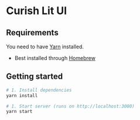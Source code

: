 <h1><strong>Curish Lit UI</strong></h1>

## Requirements

You need to have [Yarn](https://yarnpkg.com/en/docs/install) installed.

* Best installed through [Homebrew](https://docs.brew.sh/Installation.html)

## Getting started

```sh
# 1. Install dependencies
yarn install
```

```sh
# 1. Start server (runs on http://localhost:3000)
yarn start
```
